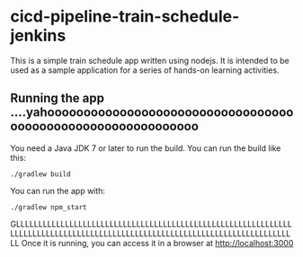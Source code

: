 # cicd-pipeline-train-schedule-jenkins

This is a simple train schedule app written using nodejs. It is intended to be used as a sample application for a series of hands-on learning activities.

## Running the app ....yahoooooooooooooooooooooooooooooooooooooooooooooooooooooooooooo

You need a Java JDK 7 or later to run the build. You can run the build like this:

    ./gradlew build

You can run the app with:

    ./gradlew npm_start

GLLLLLLLLLLLLLLLLLLLLLLLLLLLLLLLLLLLLLLLLLLLLLLLLLLLLLLLLLLLLLLLLLLLLLLLLLLLLLLLLLLLLLLLLLLLLLLLLLLLLLLLLLLLLLLLLLLLLLLLLLLLLLLL
Once it is running, you can access it in a browser at [http://localhost:3000](http://localhost:3000)
